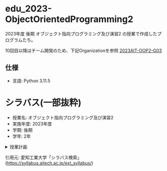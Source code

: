 # edu_2023-ObjectOrientedProgramming2
2023年度 後期 オブジェクト指向プログラミング及び演習2 の授業で作成したプログラムたち。

10回目以降はチーム開発のため、下記Organizationを参照
[2023AIT-OOP2-G03](https://github.com/2023AIT-OOP2-G03)

## 仕様
- 言語: Python 3.11.5


# シラバス(一部抜粋)
- 授業名: オブジェクト指向プログラミング及び演習2
- 実施年度: 2023年度
- 学期: 後期
- 学年: 2年


<details>
    <summary>授業計画</summary>

1. ガイダンス、開発環境の構築、Pythonプログラミングの基礎を理解する  
    予習：前科目で行ったJava言語について内容を復習しておく(２時間)、復習：講義内で示した演習課題を行う(１時間)
2. Pythonとそのライブラリを使ったプログラミングの基礎を理解する(1)  
    予習：インターネット等で該当部分を調べる(１時間)、復習：講義内で示した演習課題を行い講義内容の理解を深める(２時間)
3. Pythonとそのライブラリを使ったプログラミングの基礎を理解する(2)  
    予習：インターネット等で該当部分を調べる(１時間)、復習：講義内で示した演習課題を行い講義内容の理解を深める(２時間)
4. PythonとPyQt(PySide)モジュールを使ったGUIアプリケーション開発手法を理解する(1)  
    予習：前科目および第３回までの講義内容を復習する・インターネット等で該当部分を調べる(１時間)、復習：講義内で示した演習課題を行い講義内容の理解を深める(２時間)
5. PythonとPyQt(PySide)モジュールを使ったGUIアプリケーション開発手法を理解する(2)  
    予習：インターネット等で該当部分を調べる(１時間)、復習：講義内で示した演習課題を行い講義内容の理解を深める(２時間)
6. PythonとOpenCVライブラリを使った画像処理アプリケーション開発手法を理解する(1)  
    予習：インターネット等で該当部分を調べる(１時間)、復習：講義内で示した演習課題を行い講義内容の理解を深める(２時間)
7. PythonとOpenCVライブラリを使った画像処理アプリケーション開発手法を理解する(2)  
    予習：インターネット等で該当部分を調べる(１時間)、復習：講義内で示した演習課題を行い講義内容の理解を深める(２時間)
8. Pythonのflaskパッケージを利用したWebアプリケーションついて理解する(1)  
    予習：インターネット等で該当部分を調べる(１時間)、復習：講義内で示した演習課題を行い講義内容の理解を深める(２時間)
9. Pythonのflaskパッケージを利用したWebアプリケーションついて理解する(2)  
    予習：インターネット等で該当部分を調べる(１時間)、復習：講義内で示した演習課題を行い講義内容の理解を深める(２時間)
10. GitやGitHubでの複数人でのプログラミング手法について理解する  
    予習：インターネット等で該当部分を調べる(１時間)、復習：講義内で示した演習課題を行い講義内容の理解を深める(２時間)
11. GitHubを使ったオブジェクト指向プログラの分散開発について理解する  
    予習：インターネット等で該当部分を調べる(１時間)、復習：講義内で示した演習課題を行い講義内容の理解を深める(２時間)
12. 自由課題（１）：自由課題としてグループ毎にGUIアプリケーションの構想及びプログラム設計を行い、機能概要等を資料にまとめる  
    予習：既存のWebアプリケーションなどを調べ機能やデザインを整理しておく(１時間)、復習：仕様およびプログラムの見直しと修正を行う(２時間)
13. 自由課題（２）：自由課題としてグループ毎に仕様に従ってシステムの実装を行う  
    予習：これまで用いたライブラリの使用方法やそれらの仕組み等を確認しておく(１時間)、復習：仕様およびプログラムの見直しと修正を行う(2時間)
14. 自由課題（３）：自由課題としてグループ毎にアプリケーション仕様の発表とデモンストレーションの準備を行う  
    予習：細かな不具合をできる限り発見しておく (１時間)、復習：発表資料およびデモンストレーションを完成させる(2時間)
15. 自由課題の発表（４）：グループ毎にアプリケーションの仕様と使い方を発表する  
    予習：アプリケーションのデモができるように完成させておく(2時間)、復習：アプリケーション仕様書を完成させグループごとに提出する
</details>


引用元: 愛知工業大学「シラバス検索」(https://syllabus.aitech.ac.jp/ext_syllabus/)
